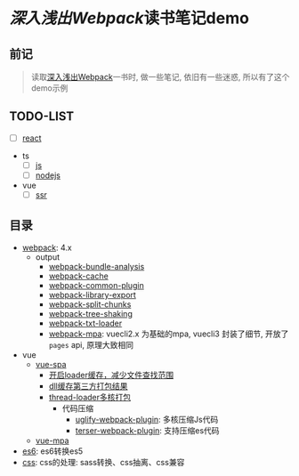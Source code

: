 # *深入浅出Webpack*读书笔记demo
## 前记
> 读取[深入浅出Webpack](https://webpack.wuhaolin.cn/)一书时, 做一些笔记, 依旧有一些迷惑, 所以有了这个demo示例
## TODO-LIST
- [ ] [react](https://github.com/muzi131313/webpack-demo/blob/master/examples/react/readme.md)
- ts
  - [ ] [js](https://github.com/muzi131313/webpack-demo/blob/master/examples/ts-js/readme.md)
  - [ ] [nodejs](https://github.com/muzi131313/webpack-demo/blob/master/examples/ts-nodejs/readme.md)
- vue
  - [ ] [ssr](https://github.com/muzi131313/webpack-demo/blob/master/examples/vue-ssr/readme.md)
## 目录
- [webpack](https://webpack.docschina.org/configuration/): 4.x
  - output
    - [webpack-bundle-analysis](https://github.com/muzi131313/webpack-demo/tree/master/examples/webpack-bundle-analysis/readme.md)
    - [webpack-cache](https://github.com/muzi131313/webpack-demo/tree/master/examples/webpack-cache/readme.md)
    - [webpack-common-plugin](https://github.com/muzi131313/webpack-demo/tree/master/examples/webpack-common-plugin/readme.md)
    - [webpack-library-export](https://github.com/muzi131313/webpack-demo/blob/master/examples/webpack-library-export/readme.md)
    - [webpack-split-chunks](https://github.com/muzi131313/webpack-demo/tree/master/examples/webpack-split-chunks/readme.md)
    - [webpack-tree-shaking](https://github.com/muzi131313/webpack-demo/blob/master/examples/webpack-tree-shaking/readme.md)
    - [webpack-txt-loader](https://github.com/muzi131313/webpack-demo/blob/master/examples/webpack-txt-loader/readme.md)
    - [webpack-mpa](https://github.com/muzi131313/webpack-demo/blob/master/examples/webpack-mpa/readme.md): vuecli2.x 为基础的mpa, vuecli3 封装了细节, 开放了 `pages` api, 原理大致相同
- vue
  - [vue-spa](https://github.com/muzi131313/webpack-demo/blob/master/examples/vue-spa/readme.md)
    - [开启loader缓存，减少文件查找范围](https://github.com/muzi131313/webpack-demo/blob/master/examples/vue-spa/readme.md#%E4%BC%98%E5%8C%96loader%E5%92%8C%E5%87%8F%E5%B0%91%E6%90%9C%E7%B4%A2%E8%8C%83%E5%9B%B4%E7%9A%84%E4%BC%98%E5%8C%96)
    - [dll缓存第三方打包结果](https://github.com/muzi131313/webpack-demo/blob/master/examples/vue-spa/readme.md#dll%E5%8A%A0%E9%80%9F%E6%89%93%E5%8C%85%E7%9A%84%E4%BC%98%E5%8C%96)
    - [thread-loader多核打包](https://github.com/muzi131313/webpack-demo/blob/master/examples/vue-spa/readme.md#happypack%E5%A4%9A%E6%A0%B8%E6%89%93%E5%8C%85)
      - 代码压缩
        - [uglify-webpack-plugin](https://github.com/webpack-contrib/uglifyjs-webpack-plugin): 多核压缩Js代码
        - [terser-webpack-plugin](https://www.npmjs.com/package/terser-webpack-plugin): 支持压缩es代码
  - [vue-mpa](https://github.com/muzi131313/webpack-demo/blob/master/examples/vue-mpa/readme.md)
- [es6](https://github.com/muzi131313/webpack-demo/blob/master/examples/es6/readme.md): es6转换es5
- [css](https://github.com/muzi131313/webpack-demo/blob/master/examples/css/readme.md): css的处理: sass转换、css抽离、css兼容
